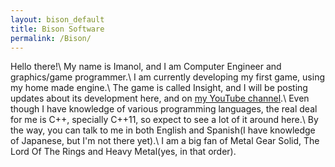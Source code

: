 ```yaml
---
layout: bison_default
title: Bison Software
permalink: /Bison/
---
```


Hello there!\\
My name is Imanol, and I am Computer Engineer and graphics/game programmer.\\
I am currently developing my first game, using my home made engine.\\
The game is called Insight, and I will be posting updates about its development here, and on [my YouTube channel](https://www.youtube.com/channel/UC7H8LwfDXlPqQXTJbDIXgsw).\\
Even though I have knowledge of various programming languages, the real deal for me is C++, specially C++11, so expect to see a lot of it around here.\\
By the way, you can talk to me in both English and Spanish(I have knowledge of Japanese, but I'm not there yet).\\
I am a big fan of Metal Gear Solid, The Lord Of The Rings and Heavy Metal(yes, in that order).
